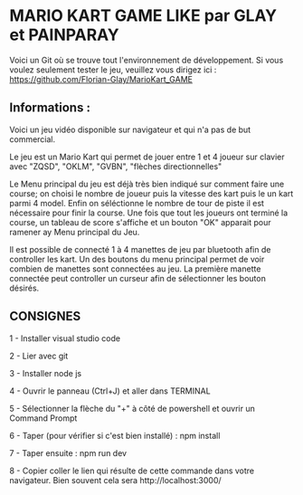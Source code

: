 # MARIO KART GAME LIKE par GLAY et PAINPARAY

Voici un Git où se trouve tout l'environnement de développement. Si vous voulez seulement tester le jeu, veuillez vous dirigez ici : https://github.com/Florian-Glay/MarioKart_GAME

## Informations :

Voici un jeu vidéo disponible sur navigateur et qui n'a pas de but commercial.

Le jeu est un Mario Kart qui permet de jouer entre 1 et 4 joueur sur clavier avec "ZQSD", "OKLM", "GVBN", "flèches directionnelles"

Le Menu principal du jeu est déjà très bien indiqué sur comment faire une course; on choisi le nombre de joueur puis la vitesse des kart puis le un kart parmi 4 model. Enfin on séléctionne le nombre de tour de piste il est nécessaire pour finir la course. Une fois que tout les joueurs ont terminé la course, un tableau de score s'affiche et un bouton "OK" apparait pour ramener ay Menu principal du Jeu.

Il est possible de connecté 1 à 4 manettes de jeu par bluetooth afin de controller les kart. Un des boutons du menu principal permet de voir combien de manettes sont connectées au jeu. La première manette connectée peut controller un curseur afin de sélectionner les bouton désirés.

## CONSIGNES

1 - Installer visual studio code

2 - Lier avec git

3 - Installer node js

4 - Ouvrir le panneau (Ctrl+J) et aller dans TERMINAL

5 - Sélectionner la flèche du "+" à côté de powershell et ouvrir un Command Prompt

6 - Taper (pour vérifier si c'est bien installé) : npm install

7 - Taper ensuite : npm run dev

8 -  Copier coller le lien qui résulte de cette commande dans votre navigateur. Bien souvent cela sera http://localhost:3000/ 
